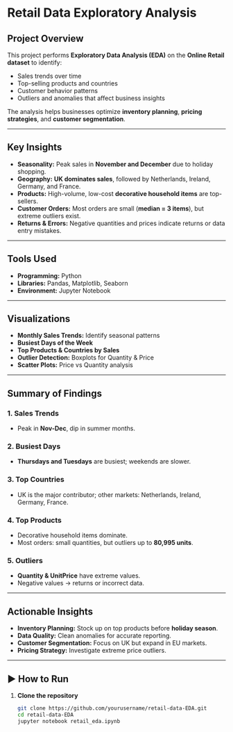 # **Retail Data Exploratory Analysis**

##  Project Overview
This project performs **Exploratory Data Analysis (EDA)** on the **Online Retail dataset** to identify:
- Sales trends over time
- Top-selling products and countries
- Customer behavior patterns
- Outliers and anomalies that affect business insights

The analysis helps businesses optimize **inventory planning**, **pricing strategies**, and **customer segmentation**.

---

##  Key Insights
- **Seasonality:** Peak sales in **November and December** due to holiday shopping.
- **Geography:** **UK dominates sales**, followed by Netherlands, Ireland, Germany, and France.
- **Products:** High-volume, low-cost **decorative household items** are top-sellers.
- **Customer Orders:** Most orders are small (**median = 3 items**), but extreme outliers exist.
- **Returns & Errors:** Negative quantities and prices indicate returns or data entry mistakes.

---

##  Tools Used
- **Programming:** Python
- **Libraries:** Pandas, Matplotlib, Seaborn
- **Environment:** Jupyter Notebook

---

##  Visualizations
- **Monthly Sales Trends:** Identify seasonal patterns
- **Busiest Days of the Week**
- **Top Products & Countries by Sales**
- **Outlier Detection:** Boxplots for Quantity & Price
- **Scatter Plots:** Price vs Quantity analysis

---

##  Summary of Findings
### **1. Sales Trends**
- Peak in **Nov-Dec**, dip in summer months.

### **2. Busiest Days**
- **Thursdays and Tuesdays** are busiest; weekends are slower.

### **3. Top Countries**
- UK is the major contributor; other markets: Netherlands, Ireland, Germany, France.

### **4. Top Products**
- Decorative household items dominate.
- Most orders: small quantities, but outliers up to **80,995 units**.

### **5. Outliers**
- **Quantity & UnitPrice** have extreme values.
- Negative values → returns or incorrect data.

---

##  Actionable Insights
- **Inventory Planning:** Stock up on top products before **holiday season**.
- **Data Quality:** Clean anomalies for accurate reporting.
- **Customer Segmentation:** Focus on UK but expand in EU markets.
- **Pricing Strategy:** Investigate extreme price outliers.

---

## ▶ How to Run
1. **Clone the repository**
   ```bash
   git clone https://github.com/yourusername/retail-data-EDA.git
   cd retail-data-EDA
   jupyter notebook retail_eda.ipynb

